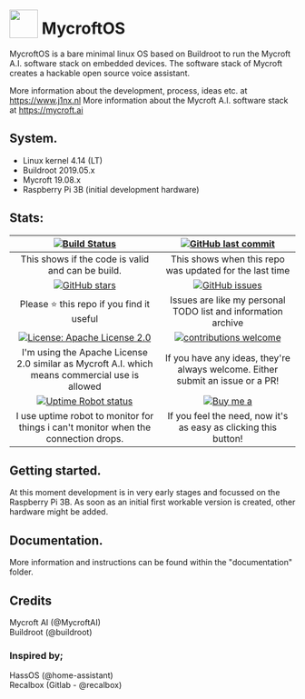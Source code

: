 # <img src='https://camo.githubusercontent.com/48b782bbddb51b97cf2971fda5817080075f7799/68747470733a2f2f7261772e6769746861636b2e636f6d2f466f7274417765736f6d652f466f6e742d417765736f6d652f6d61737465722f737667732f736f6c69642f636f67732e737667' width='50' height='50' style='vertical-align:bottom'/> MycroftOS
MycroftOS is a bare minimal linux OS based on Buildroot to run the Mycroft A.I. software stack on embedded devices. 
The software stack of Mycroft creates a hackable open source voice assistant.

More information about the development, process, ideas etc. at https://www.j1nx.nl
More information about the Mycroft A.I. software stack at https://mycroft.ai

## System.
- Linux kernel 4.14 (LT)
- Buildroot 2019.05.x
- Mycroft 19.08.x
- Raspberry Pi 3B (initial development hardware)

## Stats:

| [![Build Status](https://travis-ci.org/j1nx/MycroftOS.svg?branch=develop)](https://travis-ci.org/j1nx/MycroftOS) | [![GitHub last commit](https://img.shields.io/github/last-commit/google/skia.svg)](https://github.com/j1nx/MycroftOS/commits/develop) |
|:---:|:---:|
| This shows if the code is valid and can be build. | This shows when this repo was updated for the last time |
| [![GitHub stars](https://img.shields.io/github/stars/j1nx/MycroftOS.svg)](https://github.com/j1nx/MycroftOS/stargazers) | [![GitHub issues](https://img.shields.io/github/issues/j1nx/home_assistant_config.svg)](https://github.com/j1nx/MycroftOS/issues) |
| Please :star: this repo if you find it useful | Issues are like my personal TODO list and information archive |
|[![License: Apache License 2.0](https://img.shields.io/crates/l/rustc-serialize.svg)](http://www.apache.org/licenses/LICENSE-2.0.html)| [![contributions welcome](https://img.shields.io/badge/contributions-welcome-blue.svg?style=flat)](https://github.com/j1nx/MycroftOS/pulls) |
| I'm using the Apache License 2.0 similar as Mycroft A.I. which means commercial use is allowed | If you have any ideas, they're always welcome.  Either submit an issue or a PR! |
| [![Uptime Robot status](https://img.shields.io/website-up-down-green-red/https/shields.io.svg?label=j1nx.nl)](https://stats.uptimerobot.com/Y5L6rSB07) | [![Buy me a](https://img.shields.io/badge/BuyMeABeer-Paypal-blue.svg)](https://www.paypal.me/j1nxnl) |
| I use uptime robot to monitor for things i can't monitor when the connection drops. | If you feel the need, now it's as easy as clicking this button! |

## Getting started.
At this moment development is in very early stages and focussed on the Raspberry Pi 3B. As soon as an initial first workable version
is created, other hardware might be added.

## Documentation.
More information and instructions can be found within the "documentation" folder.

## Credits
Mycroft AI (@MycroftAI)<br>
Buildroot (@buildroot)

### Inspired by;
HassOS (@home-assistant)<br>
Recalbox (Gitlab - @recalbox)
